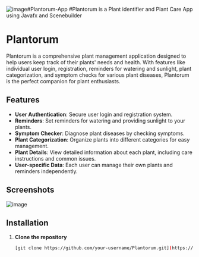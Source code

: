 ![image](https://github.com/Meftahul-Anu13/Plantorum_App_JavaProject/assets/140718008/39a1ac78-8758-4d8f-bb40-c5deb177520d)#Plantorum-App
#Plantorum is a Plant identifier and Plant Care App using Javafx and Scenebuilder

# Plantorum

Plantorum is a comprehensive plant management application designed to help users keep track of their plants' needs and health. With features like individual user login, registration, reminders for watering and sunlight, plant categorization, and symptom checks for various plant diseases, Plantorum is the perfect companion for plant enthusiasts.

## Features

- **User Authentication**: Secure user login and registration system.
- **Reminders**: Set reminders for watering and providing sunlight to your plants.
- **Symptom Checker**: Diagnose plant diseases by checking symptoms.
- **Plant Categorization**: Organize plants into different categories for easy management.
- **Plant Details**: View detailed information about each plant, including care instructions and common issues.
- **User-specific Data**: Each user can manage their own plants and reminders independently.

## Screenshots

![image](https://github.com/Meftahul-Anu13/Plantorum_App_JavaProject/assets/140718008/ca564057-b292-4a7e-848e-b183b2a0bd92)

## Installation

1. **Clone the repository**
   ```bash
   [git clone https://github.com/your-username/Plantorum.git](https://github.com/Meftahul-Anu13/Plantorum_App_JavaProject.git)

